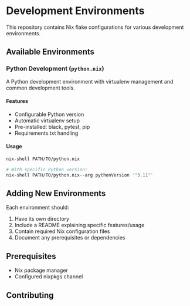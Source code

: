 # Development Environments

This repository contains Nix flake configurations for various development environments.

## Available Environments

### Python Development (`python.nix`)

A Python development environment with virtualenv management and common development tools.

#### Features
- Configurable Python version
- Automatic virtualenv setup
- Pre-installed: black, pytest, pip
- Requirements.txt handling

#### Usage
```bash
nix-shell PATH/TO/python.nix

# With specific Python version:
nix-shell PATH/TO/python.nix--arg pythonVersion '"3.11"'
```

## Adding New Environments

Each environment should:
1. Have its own directory
2. Include a README explaining specific features/usage
3. Contain required Nix configuration files
4. Document any prerequisites or dependencies

## Prerequisites

- Nix package manager
- Configured nixpkgs channel

## Contributing

